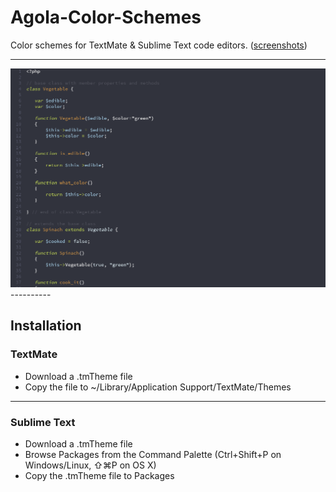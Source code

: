 # Agola-Color-Schemes
Color schemes for TextMate &amp; Sublime Text code editors. (<a href="https://github.com/UnderlineWords/Agola-Color-Schemes/tree/master/Previews">screenshots</a>)

----------
<img src="https://raw.githubusercontent.com/UnderlineWords/Agola-Color-Schemes/master/Previews/Darky/php.png" />
----------

## Installation

### TextMate
 - Download a .tmTheme file
 - Copy the file to ~/Library/Application Support/TextMate/Themes

----------
### Sublime Text
- Download a .tmTheme file
- Browse Packages from the Command Palette (Ctrl+Shift+P on Windows/Linux, ⇧⌘P on OS X)
- Copy the .tmTheme file to Packages